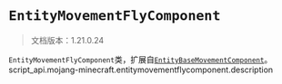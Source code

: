 # `EntityMovementFlyComponent`

> 文档版本：1.21.0.24

`EntityMovementFlyComponent`类，扩展自[`EntityBaseMovementComponent`](./entitybasemovementcomponent.md)。script_api.mojang-minecraft.entitymovementflycomponent.description
